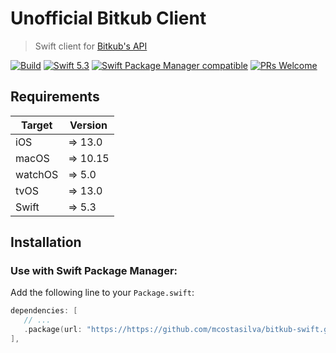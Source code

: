 # Unofficial Bitkub Client

> Swift client for [Bitkub's API](https://github.com/bitkub/bitkub-official-api-docs)

[![Build](https://github.com/mcostasilva/bitkub-swift/workflows/Testing/badge.svg)](https://github.com/mcostasilva/bitkub-swift/actions?query=workflow%3ATesting+branch%3Amaster) 
[![Swift 5.3](https://img.shields.io/badge/Swift-5.3-orange.svg?style=flat)](https://swift.org/)
[![Swift Package Manager compatible](https://img.shields.io/badge/Swift%20Package%20Manager-compatible-brightgreen.svg)](https://github.com/apple/swift-package-manager)
[![PRs Welcome](https://img.shields.io/badge/PRs-welcome-brightgreen.svg?style=flat-square)](http://makeapullrequest.com)

## Requirements

| Target            | Version |
|-------------------|---------|
| iOS               |  => 13.0 |
| macOS         |  => 10.15 |
| watchOS      |  => 5.0 |
| tvOS             |  => 13.0 |
| Swift             |  => 5.3 |

## Installation
### Use with Swift Package Manager:

  Add the following line to your `Package.swift`:

  ```swift
 dependencies: [
	 // ...
	 .package(url: "https://https://github.com/mcostasilva/bitkub-swift.git"),
 ],
 ```
 
